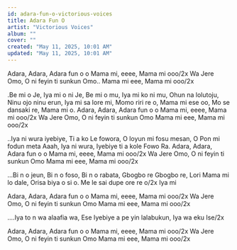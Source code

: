 ```yaml
---
id: adara-fun-o-victorious-voices
title: Adara Fun O
artist: "Victorious Voices"
album: ""
cover: ""
created: "May 11, 2025, 10:01 AM"
updated: "May 11, 2025, 10:01 AM"
---
```


Adara, Adara, Adara fun o o
Mama mi, eeee, Mama mi ooo/2x
Wa Jere Omo, O ni feyin ti sunkun Omo..
Mama mi eee, Mama mi ooo/2x

.Be mi o Je, Iya mi o ni Je, Be mi o mu, Iya mi ko ni mu, Ohun na lolutoju, Ninu ojo ninu erun, Iya mi sa lore mi, Momo riri re o, Mama mi ese oo, Mo se dansaki re, Mama mi o.
Adara, Adara, Adara fun o o
Mama mi, eeee, Mama mi ooo/2x
Wa Jere Omo, O ni feyin ti sunkun Omo
Mama mi eee, Mama mi ooo/2x

..Iya ni wura iyebiye, Ti a ko Le fowora, O loyun mi fosu mesan, O Pon mi fodun meta Aaah, Iya ni wura, Iyebiye ti a kole Fowo Ra.
Adara, Adara, Adara fun o o
Mama mi, eeee, Mama mi ooo/2x
Wa Jere Omo, O ni feyin ti sunkun Omo
Mama mi eee, Mama mi ooo/2x

...Bi n o jeun, Bi n o foso, Bi n o rabata, Gbogbo re Gbogbo re, Lori Mama mi lo dale, Orisa biya o si o.
Me le sai dupe ore re o/2x Iya mi

Adara, Adara, Adara fun o o
Mama mi, eeee, Mama mi ooo/2x
Wa Jere Omo, O ni feyin ti sunkun Omo
Mama mi eee, Mama mi ooo/2x

....Iya to n wa alaafia wa, Ese Iyebiye a pe yin lalabukun, Iya wa eku Ise/2x

Adara, Adara, Adara fun o o
Mama mi, eeee, Mama mi ooo/2x
Wa Jere Omo, O ni feyin ti sunkun Omo
Mama mi eee, Mama mi ooo/2x

